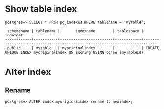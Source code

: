 <!-- TITLE: Index -->

# Show table index 


```pgsql
postgres=> SELECT * FROM pg_indexes WHERE tablename = 'mytable';

 schemaname | tablename |       indexname        | tablespace |                                  indexdef                                  
------------+-----------+------------------------+------------+----------------------------------------------------------------------------
 public     | mytable   | myoriginalindex        |            | CREATE UNIQUE INDEX myoriginalindex ON scoring USING btree (myTableId)

```

# Alter index
## Rename

```pgsql
postgres=> ALTER index myoriginalindex rename to newindex;
```
